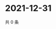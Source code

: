 # 2021-12-31

共 0 条

<!-- BEGIN WEIBO -->
<!-- 最后更新时间 Fri Dec 31 2021 17:00:56 GMT+0800 (China Standard Time) -->

<!-- END WEIBO -->
